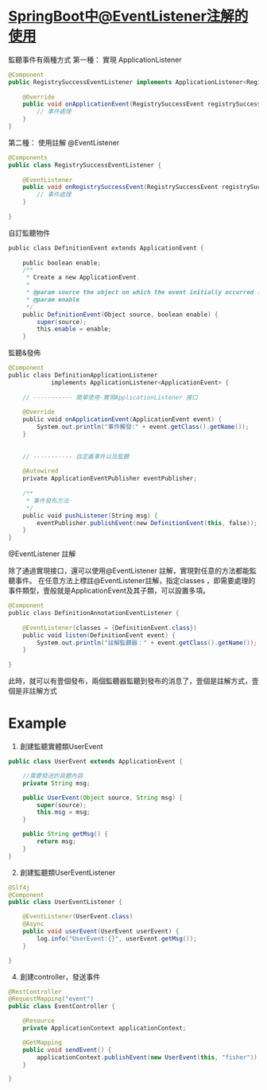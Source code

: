 
# [SpringBoot中@EventListener注解的使用](https://segmentfault.com/a/1190000039097608)

監聽事件有兩種方式
第一種： 實現 ApplicationListener
```java
@Component
public RegistrySuccessEventListener implements ApplicationListener<RegistrySuccessEvent> {
    
    @Override
    public void onApplicationEvent(RegistrySuccessEvent registrySuccessEvent) {
        // 事件處理
    }
}
```
第二種： 使用註解 @EventListener
```java
@Components
public class RegistrySuccessEventListener {
 
    @EventListener
    public void onRegistrySuccessEvent(RegistrySuccessEvent registrySuccessEvent) {
        // 事件處理
    }
 
}
```


自訂監聽物件
```java
public class DefinitionEvent extends ApplicationEvent {  
  
    public boolean enable;  
    /**  
     * Create a new ApplicationEvent.  
     *  
     * @param source the object on which the event initially occurred (never {@code null})  
     * @param enable  
     */  
    public DefinitionEvent(Object source, boolean enable) {  
        super(source);  
        this.enable = enable;  
    }
```

監聽&發佈
```java
@Component  
public class DefinitionApplicationListener   
            implements ApplicationListener<ApplicationEvent> {  
  
    // ----------- 簡單使用-實現ApplicationListener 接口  
  
    @Override  
    public void onApplicationEvent(ApplicationEvent event) {  
        System.out.println("事件觸發:" + event.getClass().getName());  
    }  
  
  
    // ----------- 自定義事件以及監聽  
  
    @Autowired  
    private ApplicationEventPublisher eventPublisher;  
  
    /**  
     * 事件發布方法  
     */  
    public void pushListener(String msg) {  
        eventPublisher.publishEvent(new DefinitionEvent(this, false));  
    }  
}
```

@EventListener 註解

除了通過實現接口，還可以使用@EventListener 註解，實現對任意的方法都能監聽事件。
在任意方法上標註@EventListener註解，指定classes ，即需要處理的事件類型，壹般就是ApplicationEvent及其子類，可以設置多項。

```java
@Component  
public class DefinitionAnnotationEventListener {  
  
    @EventListener(classes = {DefinitionEvent.class})  
    public void listen(DefinitionEvent event) {  
        System.out.println("註解監聽器：" + event.getClass().getName());  
    }  
  
}
```

此時，就可以有壹個發布，兩個監聽器監聽到發布的消息了，壹個是註解方式，壹個是非註解方式


# Example

1. 創建監聽實體類UserEvent
```java
public class UserEvent extends ApplicationEvent {

    //需要發送的具體內容
    private String msg;

    public UserEvent(Object source, String msg) {
        super(source);
        this.msg = msg;
    }

    public String getMsg() {
        return msg;
    }
}
```
2. 創建監聽類UserEventListener
```java
@Slf4j
@Component
public class UserEventListener {

    @EventListener(UserEvent.class)
    @Async
    public void userEvent(UserEvent userEvent) {
        log.info("UserEvent:{}", userEvent.getMsg());
    }

}
```
4. 創建controller，發送事件
```java
@RestController
@RequestMapping("event")
public class EventController {

    @Resource
    private ApplicationContext applicationContext;

    @GetMapping
    public void sendEvent() {
        applicationContext.publishEvent(new UserEvent(this, "fisher"));
    }

}
```